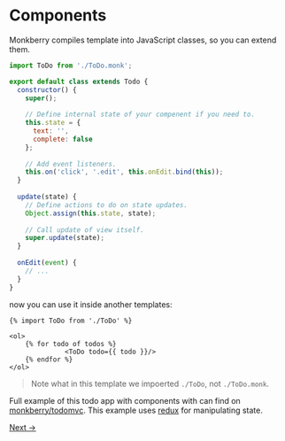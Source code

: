 # Components

Monkberry compiles template into JavaScript classes, so you can extend them. 

```js
import ToDo from './ToDo.monk';

export default class extends Todo {
  constructor() {
    super();
    
    // Define internal state of your compenent if you need to.
    this.state = {
      text: '',
      complete: false
    };
    
    // Add event listeners.
    this.on('click', '.edit', this.onEdit.bind(this));
  }
  
  update(state) {
    // Define actions to do on state updates.
    Object.assign(this.state, state);
    
    // Call update of view itself.
    super.update(state);
  }
  
  onEdit(event) {
    // ...
  }
}
```

now you can use it inside another templates:

```twig
{% import ToDo from './ToDo' %}

<ol> 
    {% for todo of todos %}
			  <ToDo todo={{ todo }}/>
    {% endfor %}
</ol>
```

> Note what in this template we impoerted `./ToDo`, not `./ToDo.monk`. 

Full example of this todo app with components with can find on [monkberry/todomvc](https://github.com/monkberry/todomvc). 
This example uses [redux](http://redux.js.org/index.html) for manipulating state.

[Next →](transforms.md)
